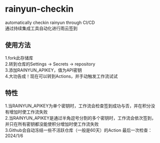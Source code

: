 # rainyun-checkin
automatically checkin rainyun through CI/CD  
通过持续集成工具自动化进行雨云签到

## 使用方法
1.fork此存储库  
2.转到仓库的Settings -> Secrets -> repository  
3.添加RAINYUN_APIKEY，值为API密钥  
4.大功告成！现在可以转到Actions，并手动触发工作流试试  

## 特性
1.当RAINYUN_APIKEY为单个密钥时，工作流会检查签到成功与否，并在积分没有增加时使工作流失败  
2.当RAINYUN_APIKEY是通过半角逗号分割的多个密钥时，工作流会依次签到，并只在所有密钥都没能使积分增加时使工作流失败  
3.Github会自动冻结一些不活跃仓库（一般是60天）的Action
最后一次检查：2024/1/6
